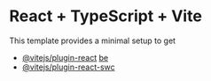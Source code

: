 # React + TypeScript + Vite
This template provides a minimal setup to get
- [@vitejs/plugin-react](https://github.com/vitejs/vite-plugin-react/blob/main/packagesplugin-react/EM.d) [be](htps:/babeljs.)
- [@vitejs/plugin-react-swc](https://github.com/vitejs/vite-plugin-react-swc) 

